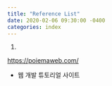 ```yaml
---
title: "Reference List"
date: 2020-02-06 09:30:00 -0400
categories: index
---
```

1. 
https://poiemaweb.com/
- 웹 개발 튜토리얼 사이트
